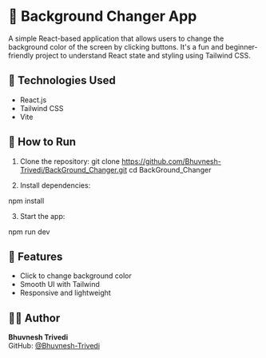 # 🎨 Background Changer App

A simple React-based application that allows users to change the background color of the screen by clicking buttons. It's a fun and beginner-friendly project to understand React state and styling using Tailwind CSS.

## 🔧 Technologies Used
- React.js
- Tailwind CSS
- Vite

## 🚀 How to Run

1. Clone the repository:
git clone https://github.com/Bhuvnesh-Trivedi/BackGround_Changer.git
cd BackGround_Changer


2. Install dependencies:

npm install


3. Start the app:

npm run dev


## 📌 Features
- Click to change background color
- Smooth UI with Tailwind
- Responsive and lightweight

## 👨‍💻 Author
**Bhuvnesh Trivedi**  
GitHub: [@Bhuvnesh-Trivedi](https://github.com/Bhuvnesh-Trivedi)

